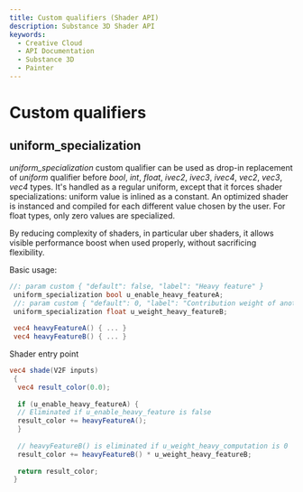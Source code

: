 ```yaml
---
title: Custom qualifiers (Shader API)
description: Substance 3D Shader API
keywords:
  - Creative Cloud
  - API Documentation
  - Substance 3D
  - Painter
---
```














[ ](#section-0)












[ ](#section-1)

Custom qualifiers
=================


uniform_specialization
-----------------------


*uniform_specialization* custom qualifier can be used as drop-in replacement of *uniform*
 qualifier before *bool*, *int*, *float*, *ivec2*, *ivec3*, *ivec4*, *vec2*, *vec3*, *vec4* types.
 It's handled as a regular uniform, except that it forces shader specializations: uniform value
 is inlined as a constant.
 An optimized shader is instanced and compiled for each different value chosen by the user.
 For float types, only zero values are specialized.


By reducing complexity of shaders, in particular uber shaders,
 it allows visible performance boost when used properly, without sacrificing flexibility.


Basic usage:





```glsl
//: param custom { "default": false, "label": "Heavy feature" }
 uniform_specialization bool u_enable_heavy_featureA;
 //: param custom { "default": 0, "label": "Contribution weight of another heavy feature" }
 uniform_specialization float u_weight_heavy_featureB;
 
 vec4 heavyFeatureA() { ... }
 vec4 heavyFeatureB() { ... }
```







[ ](#section-2)

Shader entry point





```glsl
vec4 shade(V2F inputs)
 {
  vec4 result_color(0.0);
 
  if (u_enable_heavy_featureA) {
  // Eliminated if u_enable_heavy_feature is false
  result_color += heavyFeatureA();
  }
 
  // heavyFeatureB() is eliminated if u_weight_heavy_computation is 0
  result_color += heavyFeatureB() * u_weight_heavy_featureB;
 
  return result_color;
 }
 
 
```






